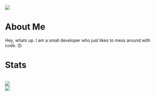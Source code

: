 <img align="center" src="https://camo.githubusercontent.com/727b46e1d3fa1dc9460d1f7a8c4f4fb8a5523029a3389abf818bc1f95430b4ac/68747470733a2f2f726561646d652d6a6f6b65732e76657263656c2e6170702f617069"/>

# About Me
<p> Hey, whats up. I am a small developer who just likes to mess around with code. 😊</p>

# Stats 
<a href="https://coderstats.net/github/#hackingthesystems">
  </br>
  <img align="center" src="https://github-readme-stats.vercel.app/api/top-langs/?username=hackingthesystems&theme=dracula" />
  </br>
  <img align="center" src="https://github-readme-stats.vercel.app/api?username=hackingthesystems&show_icons=true&theme=dracula" />
  </br>
</a>
